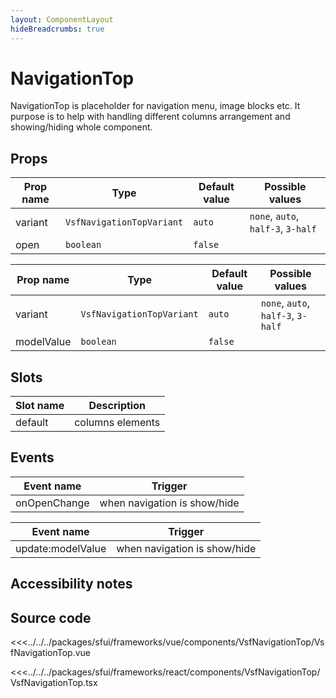 ```yaml
---
layout: ComponentLayout
hideBreadcrumbs: true
---
```

# NavigationTop

NavigationTop is placeholder for navigation menu, image blocks etc. It purpose is to help with handling different columns arrangement and showing/hiding whole component.

<Generate />

## Props

<!-- react -->

| Prop name | Type                      | Default value | Possible values                    |
| --------- | ------------------------- | ------------- | ---------------------------------- |
| variant   | `VsfNavigationTopVariant` | `auto`        | `none`, `auto`, `half-3`, `3-half` |
| open      | `boolean`                 | `false`       |                                    |

<!-- end react -->
<!-- vue -->

| Prop name  | Type                      | Default value | Possible values                    |
| ---------- | ------------------------- | ------------- | ---------------------------------- |
| variant    | `VsfNavigationTopVariant` | `auto`        | `none`, `auto`, `half-3`, `3-half` |
| modelValue | `boolean`                 | `false`       |                                    |

<!-- end vue -->

## Slots

| Slot name | Description      |
| --------- | ---------------- |
| default   | columns elements |

## Events

<!-- react -->

| Event name   | Trigger                      |
| ------------ | ---------------------------- |
| onOpenChange | when navigation is show/hide |

<!-- end react -->

<!-- vue -->

| Event name        | Trigger                      |
| ----------------- | ---------------------------- |
| update:modelValue | when navigation is show/hide |

<!-- end vue -->

## Accessibility notes

## Source code

<!-- vue -->

<<<../../../packages/sfui/frameworks/vue/components/VsfNavigationTop/VsfNavigationTop.vue

<!-- end vue -->
<!-- react -->

<<<../../../packages/sfui/frameworks/react/components/VsfNavigationTop/VsfNavigationTop.tsx

<!-- end react -->
